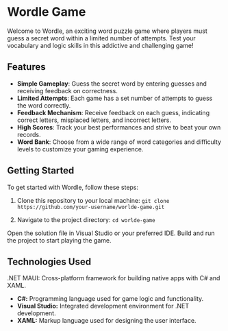 # Wordle Game

Welcome to Wordle, an exciting word puzzle game where players must guess a secret word within a limited number of attempts. Test your vocabulary and logic skills in this addictive and challenging game!

## Features

- **Simple Gameplay**: Guess the secret word by entering guesses and receiving feedback on correctness.
- **Limited Attempts**: Each game has a set number of attempts to guess the word correctly.
- **Feedback Mechanism**: Receive feedback on each guess, indicating correct letters, misplaced letters, and incorrect letters.
- **High Scores**: Track your best performances and strive to beat your own records.
- **Word Bank**: Choose from a wide range of word categories and difficulty levels to customize your gaming experience.

## Getting Started

To get started with Wordle, follow these steps:

1. Clone this repository to your local machine:
```git clone https://github.com/your-username/worlde-game.git```

3. Navigate to the project directory:
```cd worlde-game```

Open the solution file in Visual Studio or your preferred IDE.
Build and run the project to start playing the game.

## Technologies Used
.NET MAUI: Cross-platform framework for building native apps with C# and XAML.
- **C#:** Programming language used for game logic and functionality.
- **Visual Studio:** Integrated development environment for .NET development.
- **XAML:** Markup language used for designing the user interface.
